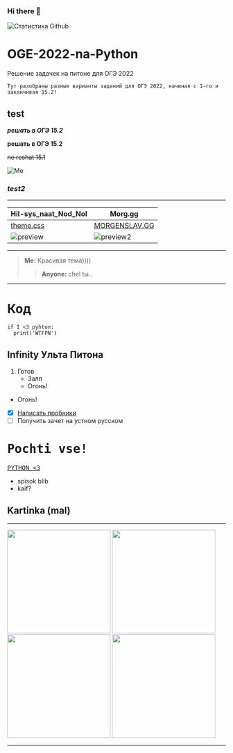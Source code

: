 ### Hi there 👋

 ![Статистика Github](https://github-readme-stats.vercel.app/apiHil-sys)

# OGE-2022-na-Python
 Решение задачек на питоне для ОГЭ 2022

`Тут разобраны разные варианты заданий для ОГЭ 2022, начиная с 1-го и заканчивая 15.2!`

## test

___решать в ОГЭ 15.2___

__решать в ОГЭ 15.2__

~~ne reshat 15.1~~

![Me](https://static.zerochan.net/Iwanaga.Kotoko.full.2844373.jpg)

### ___test2___

---

|Hil-sys_naat_Nod_Nol|Morg.gg|
|--------------------|-------|
|[theme.css](https://github.com/Hil-sys/sla_themes)|[MORGENSLAV.GG](https://github.com/Hil-sys/MORG.GG)|
|![preview](https://cdn.discordapp.com/attachments/853349068771557377/932731737484705812/unknown.png)|![preview2](https://user-images.githubusercontent.com/81441961/149833037-20bc01c8-ced8-433c-b95b-0254de3039cc.png)|

***

> __Me:__ Красивая тема))))
> > __Anyone:__ chel tы..

---

# Код

```
if I <3 pyhton:
  print('WTFPN')
```
## Infinity Ульта Питона

1. Готов
   * Залп
   - Огонь!
* Огонь!

- [x] [Написать пробники](https://i.pinimg.com/originals/52/6b/3e/526b3e4ffb4150177bf707a65cb4393b.jpg)
- [ ] Получить зачет на устном русском

# <kbd>Pochti vse!</kbd>

<kbd>[PYTHON <3](https://i.pinimg.com/originals/52/6b/3e/526b3e4ffb4150177bf707a65cb4393b.jpg)</kbd>

- spisok blib
- kaif?

## Kartinka (mal)

 ---
 
[<img width="238px" src="https://i.pinimg.com/originals/52/6b/3e/526b3e4ffb4150177bf707a65cb4393b.jpg" />](https://i.pinimg.com/originals/52/6b/3e/526b3e4ffb4150177bf707a65cb4393b.jpg)
[<img width="238px" src="https://i.pinimg.com/originals/52/6b/3e/526b3e4ffb4150177bf707a65cb4393b.jpg" />](https://i.pinimg.com/originals/52/6b/3e/526b3e4ffb4150177bf707a65cb4393b.jpg)
[<img width="238px" src="https://i.pinimg.com/originals/52/6b/3e/526b3e4ffb4150177bf707a65cb4393b.jpg" />](https://i.pinimg.com/originals/52/6b/3e/526b3e4ffb4150177bf707a65cb4393b.jpg)
[<img width="238px" src="https://i.pinimg.com/originals/52/6b/3e/526b3e4ffb4150177bf707a65cb4393b.jpg" />](https://i.pinimg.com/originals/52/6b/3e/526b3e4ffb4150177bf707a65cb4393b.jpg)
 
 ***

<!--
**Hil-sys/Hil-sys** is a ✨ _special_ ✨ repository because its `README.md` (this file) appears on your GitHub profile.

Here are some ideas to get you started:

- 🔭 I’m currently working on ...
- 🌱 I’m currently learning ...
- 👯 I’m looking to collaborate on ...
- 🤔 I’m looking for help with ...
- 💬 Ask me about ...
- 📫 How to reach me: ...
- 😄 Pronouns: ...
- ⚡ Fun fact: ...
-->
